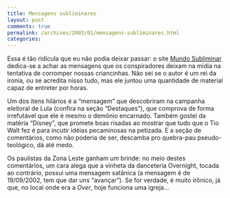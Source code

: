 ```yaml
---
title: Mensagens subliminares
layout: post
comments: true
permalink: /archives/2003/01/mensagens-subliminares.html
categories:
---
```

Essa é tão ridícula que eu não podia deixar passar: o site <a href=http://www.mundosubliminar.hpg.ig.com.br >Mundo Subliminar</a> dedica-se a achar as mensagens que os conspiradores deixam na mídia na tentativa de corromper nossas criancinhas. Não sei se o autor é um rei da ironia, ou se acredita nisso tudo, mas ele juntou uma quantidade de material capaz de entreter por horas.

Um dos itens hilários é a &#8220;mensagem&#8221; que descobriram na campanha eleitoral de Lula (confira na seção &#8220;Destaques&#8221;), que comprova de forma irrefutável que ele é mesmo o demônio encarnado. Também gostei da matéria &#8220;Disney&#8221;, que promete boas risadas ao mostrar que tudo que o Tio Walt fez é para incutir idéias pecaminosas na petizada. E a seção de comentários, como não poderia de ser, descamba pro quebra-pau pseudo-teológico, dá até medo.

Os paulistas da Zona Leste ganham um brinde: no meio destes comentários, um cara alega que a vinheta da danceteria Overnight, tocada ao contrário, possui uma mensagem satânica (a mensagem é de 19/09/2002, tem que dar uns &#8220;avançar&#8221;). Se for verdade, é muito irônico, já que, no local onde era a *Over*, hoje funciona uma igreja&#8230;